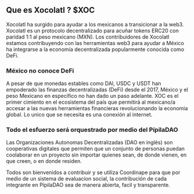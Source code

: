 ## Que es Xocolatl ? $XOC

Xocolatl ha surgido para ayudar a los mexicanos a transicionar a la web3.
Xocolatl es un protocolo decentralizado para acuñar tokens ERC20 con paridad 1:1 al peso mexicano (MXN). 
Los contribuidores de Xocolatl estamos contribuyendo con las herramientas web3 para ayudar a México ha integrarse a la economía decentralizada popularmente conocida como DeFi.

### México no conoce DeFi

A pesar de que monedas estables como DAI, USDC y USDT han empoderado las finanzas decentralizadas (DeFi) desde el 2017, México y el peso Mexicano en específico no han dado un paso adelante.
XOC es el primer cimiento en el ecosistema del país que permitirá al mexicano/a accesar a las nuevas herramientas financieras revolucionando la economia global. Lo unico que se necesita es una conexión al internet. 

### Todo el esfuerzo será orquestrado por medio del PípilaDAO

Las Organizaciones Autonomas Decentralizadas (DAO en inglés) son cooperativas digitales que permiten que un conjunto de personas puedan coolaborar en un proyecto sin importar quienes sean, de donde vienen, en que creen, o en donde residen.

Todos son bienvenidos a contribuir y se utiliza Coordinape para que por medio de un sistema de evaluacion social, la contribución de cada integrante en PípilaDAO sea de manera abierta, facil y transparente.

